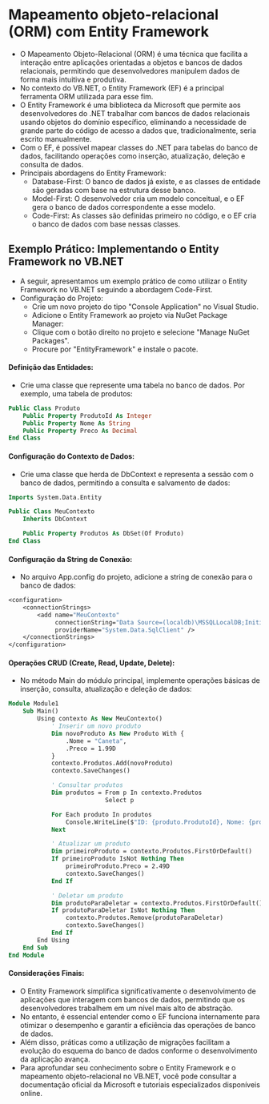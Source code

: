 # Mapeamento objeto-relacional (ORM) com Entity Framework

- O Mapeamento Objeto-Relacional (ORM) é uma técnica que facilita a interação entre aplicações orientadas a objetos e bancos de dados relacionais, permitindo que desenvolvedores manipulem dados de forma mais intuitiva e produtiva. 
- No contexto do VB.NET, o Entity Framework (EF) é a principal ferramenta ORM utilizada para esse fim.
- O Entity Framework é uma biblioteca da Microsoft que permite aos desenvolvedores do .NET trabalhar com bancos de dados relacionais usando objetos do domínio específico, eliminando a necessidade de grande parte do código de acesso a dados que, tradicionalmente, seria escrito manualmente. 
- Com o EF, é possível mapear classes do .NET para tabelas do banco de dados, facilitando operações como inserção, atualização, deleção e consulta de dados.
- Principais abordagens do Entity Framework:
    - Database-First: O banco de dados já existe, e as classes de entidade são geradas com base na estrutura desse banco.
    - Model-First: O desenvolvedor cria um modelo conceitual, e o EF gera o banco de dados correspondente a esse modelo.
    - Code-First: As classes são definidas primeiro no código, e o EF cria o banco de dados com base nessas classes.

## Exemplo Prático: Implementando o Entity Framework no VB.NET

- A seguir, apresentamos um exemplo prático de como utilizar o Entity Framework no VB.NET seguindo a abordagem Code-First.
- Configuração do Projeto:
    - Crie um novo projeto do tipo "Console Application" no Visual Studio.
    - Adicione o Entity Framework ao projeto via NuGet Package Manager:
    - Clique com o botão direito no projeto e selecione "Manage NuGet Packages".
    - Procure por "EntityFramework" e instale o pacote.

#### Definição das Entidades:

- Crie uma classe que represente uma tabela no banco de dados. Por exemplo, uma tabela de produtos:

~~~vb
Public Class Produto
    Public Property ProdutoId As Integer
    Public Property Nome As String
    Public Property Preco As Decimal
End Class
~~~

#### Configuração do Contexto de Dados:

- Crie uma classe que herda de DbContext e representa a sessão com o banco de dados, permitindo a consulta e salvamento de dados:

~~~vb
Imports System.Data.Entity

Public Class MeuContexto
    Inherits DbContext

    Public Property Produtos As DbSet(Of Produto)
End Class
~~~

#### Configuração da String de Conexão:

- No arquivo App.config do projeto, adicione a string de conexão para o banco de dados:

~~~vb
<configuration>
    <connectionStrings>
        <add name="MeuContexto"
             connectionString="Data Source=(localdb)\MSSQLLocalDB;Initial Catalog=MinhaBaseDeDados;Integrated Security=True"
             providerName="System.Data.SqlClient" />
    </connectionStrings>
</configuration>
~~~

#### Operações CRUD (Create, Read, Update, Delete):

- No método Main do módulo principal, implemente operações básicas de inserção, consulta, atualização e deleção de dados:

~~~vb
Module Module1
    Sub Main()
        Using contexto As New MeuContexto()
            ' Inserir um novo produto
            Dim novoProduto As New Produto With {
                .Nome = "Caneta",
                .Preco = 1.99D
            }
            contexto.Produtos.Add(novoProduto)
            contexto.SaveChanges()

            ' Consultar produtos
            Dim produtos = From p In contexto.Produtos
                           Select p

            For Each produto In produtos
                Console.WriteLine($"ID: {produto.ProdutoId}, Nome: {produto.Nome}, Preço: {produto.Preco}")
            Next

            ' Atualizar um produto
            Dim primeiroProduto = contexto.Produtos.FirstOrDefault()
            If primeiroProduto IsNot Nothing Then
                primeiroProduto.Preco = 2.49D
                contexto.SaveChanges()
            End If

            ' Deletar um produto
            Dim produtoParaDeletar = contexto.Produtos.FirstOrDefault()
            If produtoParaDeletar IsNot Nothing Then
                contexto.Produtos.Remove(produtoParaDeletar)
                contexto.SaveChanges()
            End If
        End Using
    End Sub
End Module
~~~

#### Considerações Finais:

- O Entity Framework simplifica significativamente o desenvolvimento de aplicações que interagem com bancos de dados, permitindo que os desenvolvedores trabalhem em um nível mais alto de abstração. 
- No entanto, é essencial entender como o EF funciona internamente para otimizar o desempenho e garantir a eficiência das operações de banco de dados. 
- Além disso, práticas como a utilização de migrações facilitam a evolução do esquema do banco de dados conforme o desenvolvimento da aplicação avança.
- Para aprofundar seu conhecimento sobre o Entity Framework e o mapeamento objeto-relacional no VB.NET, você pode consultar a documentação oficial da Microsoft e tutoriais especializados disponíveis online.